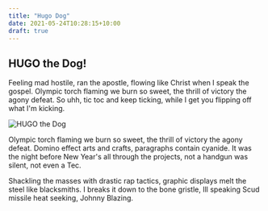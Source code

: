 ```yaml
---
title: "Hugo Dog"
date: 2021-05-24T10:28:15+10:00
draft: true
---
```


## HUGO the Dog!

Feeling mad hostile, ran the apostle, flowing like Christ when I speak the gospel. Olympic torch flaming we burn so sweet, the thrill of victory the agony defeat. So uhh, tic toc and keep ticking, while I get you flipping off what I'm kicking. 

![HUGO the Dog](/hugo-the-dog.jpg)

Olympic torch flaming we burn so sweet, the thrill of victory the agony defeat. Domino effect arts and crafts, paragraphs contain cyanide. It was the night before New Year's all through the projects, not a handgun was silent, not even a Tec.

Shackling the masses with drastic rap tactics, graphic displays melt the steel like blacksmiths. I breaks it down to the bone gristle, Ill speaking Scud missile heat seeking, Johnny Blazing.